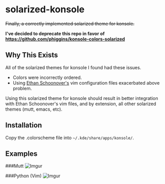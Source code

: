 solarized-konsole
=================

~~Finally, a correctly implemented solarized theme for konsole.~~

**I've decided to deprecate this repo in favor of https://github.com/phiggins/konsole-colors-solarized**

Why This Exists
---------------

All of the solarized themes for konsole I found had these issues.

 - Colors were incorrectly ordered.
 - Using [Ethan Schoonover's](https://github.com/altercation/solarized) vim configuration files exacerbated above problem.

Using this solarized theme for konsole should result in better integration with Ethan Schoonover's vim files, and by extension, all other solarized themes (mutt, emacs, etc).

Installation
------------

Copy the .colorscheme file into ```~/.kde/share/apps/konsole/```.

Examples
--------
###Mutt
![Imgur](http://i.imgur.com/4MXZHpO.png)

###Python (Vim)
![Imgur](http://i.imgur.com/AjMASV1.png)
